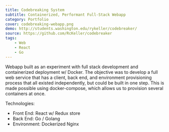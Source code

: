 ```yaml
---
title: Codebreaking System
subtitle: Containerized, Performant Full-Stack Webapp
category: Portfolio
cover: codebreaking-webapp.png
demo: http://students.washington.edu/rykeller/codebreaker/
source: https://github.com/RcKeller/codebreaker
tags:
    - Web
    - React
    - Go
---
```


Webapp built as an experiment with full stack development and containerized deployment w/ Docker. The objective was to develop a full web service that has a client, back end, and environment provisioning process that all existed independently, but could be built in one step. This is made possible using docker-compose, which allows us to provision several containers at once.

Technologies:

* Front End: React w/ Redux store
* Back End: Go / Golang
* Environment: Dockerized Nginx
